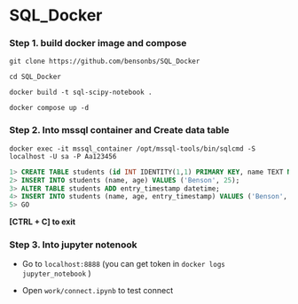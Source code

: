 # SQL_Docker

### Step 1. build docker image and compose

```
git clone https://github.com/bensonbs/SQL_Docker
```

```
cd SQL_Docker
```

```
docker build -t sql-scipy-notebook .
```

```shell
docker compose up -d
```

### Step 2. Into mssql container and Create data table

```shell
docker exec -it mssql_container /opt/mssql-tools/bin/sqlcmd -S localhost -U sa -P Aa123456
```

```SQL
1> CREATE TABLE students (id INT IDENTITY(1,1) PRIMARY KEY, name TEXT NOT NULL, age INT);
2> INSERT INTO students (name, age) VALUES ('Benson', 25);
3> ALTER TABLE students ADD entry_timestamp datetime;
4> INSERT INTO students (name, age, entry_timestamp) VALUES ('Benson', 25, GETDATE());
5> GO
```

**[CTRL + C] to exit**

### Step 3. Into jupyter notenook

- Go to `localhost:8888` (you can get token in `docker logs jupyter_notebook` )
  
- Open `work/connect.ipynb` to test connect




